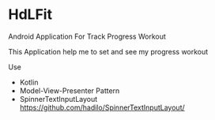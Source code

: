 # HdLFit
Android Application For Track Progress Workout

This Application help me to set and see my progress workout

Use
- Kotlin
- Model-View-Presenter Pattern
- SpinnerTextInputLayout https://github.com/hadilo/SpinnerTextInputLayout/